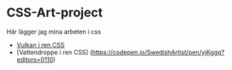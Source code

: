 # CSS-Art-project
Här lägger jag mina arbeten i css

 * [Vulkan i ren CSS](https://codepen.io/SwedishArtist/pen/erjwNg)
 * [Vattendroppe i ren CSS] (https://codepen.io/SwedishArtist/pen/yjKggq?editors=0110)
